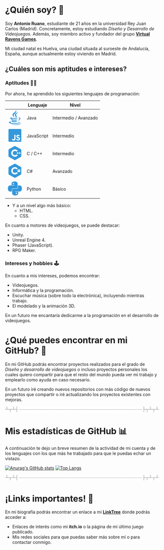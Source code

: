 # ¿Quién soy? 👤
Soy __Antonio Ruano__, estudiante de 21 años en la universidad Rey Juan Carlos (Madrid). Concretamente, estoy estudiando _Diseño y Desarrollo de Videojuegos_. Además, soy miembro activo y fundador del grupo **[Virtual Ravens Games](https://github.com/VRSDevs)**.

Mi ciudad natal es Huelva, una ciudad situada al suroeste de Andalucía, España, aunque actualmente estoy viviendo en Madrid.

## ¿Cuáles son mis aptitudes e intereses?
### Aptitudes 👨‍💻
Por ahora, he aprendido los siguientes lenguajes de programación:

ㅤ | Lenguaje | Nivel
------------ | ------------- | -------------
![Java](java.png) | Java | Intermedio / Avanzado
![JavaScript](js.png) | JavaScript | Intermedio
![C++](c++.png) | C / C++ | Intermedio
![C#](cs.png) | C# | Avanzado
![Python](python.png) | Python | Básico


* Y a un nivel algo más básico:
  * HTML.
  * CSS.
 
 En cuanto a motores de videojuegos, se puede destacar:
 * Unity.
 * Unreal Engine 4.
 * Phaser (JavaScript).
 * RPG Maker.

### Intereses y hobbies 🕹️
En cuanto a mis intereses, podemos encontrar:
* Videojuegos.
* Informática y la programación.
* Escuchar música (sobre todo la electrónica), incluyendo mientras trabajo.
* El modelado y la animación 3D.

En un futuro me encantaría dedicarme a la programación en el desarrollo de videojuegos.

# ¿Qué puedes encontrar en mi GitHub? 📔
En mi GitHub podrás encontrar proyectos realizados para el grado de _Diseño y desarrollo de videojuegos_ o incluso proyectos personales los cuales quiero compartir para que el resto del mundo pueda ver mi trabajo y emplearlo como ayuda en caso necesario.

En un futuro iré creando nuevos repositorios con más código de nuevos proyectos que compartir o iré actualizando los proyectos existentes con mejoras.

![Text separator](separator.png)

# Mis estadísticas de GitHub 📊
A continuación te dejo un breve resumen de la actividad de mi cuenta y de los lenguajes con los que más he trabajado para que le puedas echar un vistazo.

[![Anurag's GitHub stats](https://github-readme-stats.vercel.app/api?username=Blinx24&include_all_commits=true&count_private=true&hide=stars&show_icons=true&theme=algolia)](https://github.com/anuraghazra/github-readme-stats)
[![Top Langs](https://github-readme-stats.vercel.app/api/top-langs/?username=Blinx24&langs_count=6&layout=compact&theme=algolia&hide=HLSL,ShaderLab,ASP.NET,SCSS,Objective-C,CMake)](https://github.com/anuraghazra/github-readme-stats)

![Text separator](separator.png)

# ¡Links importantes! 📱
En mi biografía podrás encontrar un enlace a mi **[LinkTree](https://www.instagram.com/blinx2412/?hl=es)** donde podrás acceder a:
* Enlaces de interés como mi **itch.io** o la página de mi último juego publicado.
* Mis redes sociales para que puedas saber más sobre mí o para contactar conmigo.

<!--
**Blinx24/Blinx24** is a ✨ _special_ ✨ repository because its `README.md` (this file) appears on your GitHub profile.

Here are some ideas to get you started:

- 🔭 I’m currently working on ...
- 🌱 I’m currently learning ...
- 👯 I’m looking to collaborate on ...
- 🤔 I’m looking for help with ...
- 💬 Ask me about ...
- 📫 How to reach me: ...
- 😄 Pronouns: ...
- ⚡ Fun fact: ...
-->
